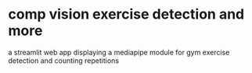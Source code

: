 # comp vision exercise detection and more 
a streamlit web app displaying a mediapipe module for gym exercise detection and counting repetitions 
